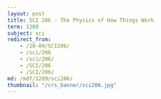```yaml
---
layout: post
title: SCI 206 - The Physics of How Things Work
term: 1209
subject: sci
redirect_from:
    - /20-09/SCI206/
    - /sci/206
    - /sci/206/
    - /SCI/206
    - /SCI/206/
md: /mdf/1209/sci206/
thumbnail: "/crs_banner/sci206.jpg"
---
```


